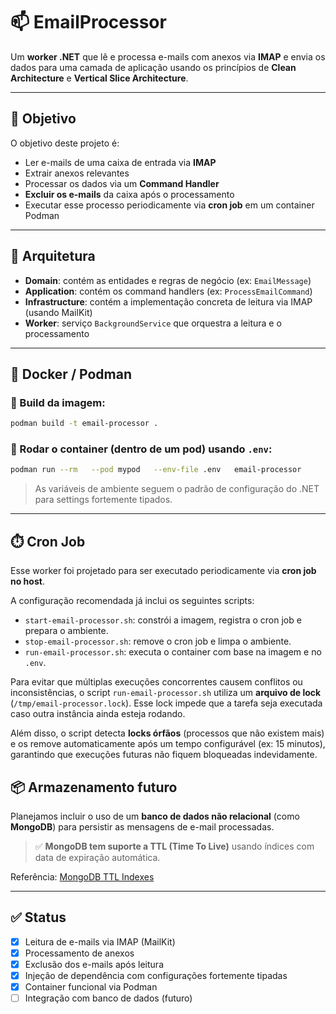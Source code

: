 # 📫 EmailProcessor

Um **worker .NET** que lê e processa e-mails com anexos via **IMAP** e envia os dados para uma camada de aplicação usando os princípios de **Clean Architecture** e **Vertical Slice Architecture**.

---

## 📌 Objetivo

O objetivo deste projeto é:

- Ler e-mails de uma caixa de entrada via **IMAP**
- Extrair anexos relevantes
- Processar os dados via um **Command Handler**
- **Excluir os e-mails** da caixa após o processamento
- Executar esse processo periodicamente via **cron job** em um container Podman

---

## 🧱 Arquitetura

- **Domain**: contém as entidades e regras de negócio (ex: `EmailMessage`)
- **Application**: contém os command handlers (ex: `ProcessEmailCommand`)
- **Infrastructure**: contém a implementação concreta de leitura via IMAP (usando MailKit)
- **Worker**: serviço `BackgroundService` que orquestra a leitura e o processamento

---

## 🐳 Docker / Podman

### 🔨 Build da imagem:

```bash
podman build -t email-processor .
```

### 🚀 Rodar o container (dentro de um pod) usando `.env`:

```bash
podman run --rm   --pod mypod   --env-file .env   email-processor
```

> As variáveis de ambiente seguem o padrão de configuração do .NET para settings fortemente tipados.

---

## ⏱️ Cron Job

Esse worker foi projetado para ser executado periodicamente via **cron job no host**.

A configuração recomendada já inclui os seguintes scripts:

- `start-email-processor.sh`: constrói a imagem, registra o cron job e prepara o ambiente.
- `stop-email-processor.sh`: remove o cron job e limpa o ambiente.
- `run-email-processor.sh`: executa o container com base na imagem e no `.env`.

Para evitar que múltiplas execuções concorrentes causem conflitos ou inconsistências, o script `run-email-processor.sh` utiliza um **arquivo de lock** (`/tmp/email-processor.lock`). Esse lock impede que a tarefa seja executada caso outra instância ainda esteja rodando.

Além disso, o script detecta **locks órfãos** (processos que não existem mais) e os remove automaticamente após um tempo configurável (ex: 15 minutos), garantindo que execuções futuras não fiquem bloqueadas indevidamente.

## 📦 Armazenamento futuro

Planejamos incluir o uso de um **banco de dados não relacional** (como **MongoDB**) para persistir as mensagens de e-mail processadas.

> ✅ **MongoDB tem suporte a TTL (Time To Live)** usando índices com data de expiração automática.

Referência: [MongoDB TTL Indexes](https://www.mongodb.com/docs/manual/core/index-ttl/)

---

## ✅ Status

- [x] Leitura de e-mails via IMAP (MailKit)
- [x] Processamento de anexos
- [x] Exclusão dos e-mails após leitura
- [x] Injeção de dependência com configurações fortemente tipadas
- [x] Container funcional via Podman
- [ ] Integração com banco de dados (futuro)